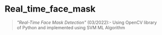 # Real_time_face_mask
> *"Real-Time Face Mask Detection"* (03/2022):- Using OpenCV library of Python and implemented using SVM ML Algorithm

